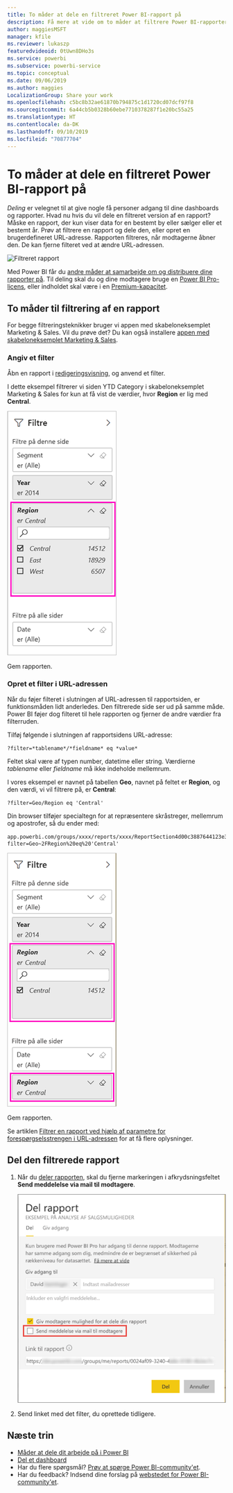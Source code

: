 ```yaml
---
title: To måder at dele en filtreret Power BI-rapport på
description: Få mere at vide om to måder at filtrere Power BI-rapporter på og dele dem med kolleger i din organisation.
author: maggiesMSFT
manager: kfile
ms.reviewer: lukaszp
featuredvideoid: 0tUwn8DHo3s
ms.service: powerbi
ms.subservice: powerbi-service
ms.topic: conceptual
ms.date: 09/06/2019
ms.author: maggies
LocalizationGroup: Share your work
ms.openlocfilehash: c5bc8b32ae61870b794875c1d1720cd07dcf97f8
ms.sourcegitcommit: 6a44cb5b0328b60ebe7710378287f1e20bc55a25
ms.translationtype: HT
ms.contentlocale: da-DK
ms.lasthandoff: 09/10/2019
ms.locfileid: "70877704"
---
```

# <a name="two-ways-to-share-a-filtered-power-bi-report"></a>To måder at dele en filtreret Power BI-rapport på
*Deling* er velegnet til at give nogle få personer adgang til dine dashboards og rapporter. Hvad nu hvis du vil dele en filtreret version af en rapport? Måske en rapport, der kun viser data for en bestemt by eller sælger eller et bestemt år. Prøv at filtrere en rapport og dele den, eller opret en brugerdefineret URL-adresse. Rapporten filtreres, når modtagerne åbner den. De kan fjerne filteret ved at ændre URL-adressen. 

![Filtreret rapport](media/service-share-reports/power-bi-share-filter-pane-report.png)

Med Power BI får du [andre måder at samarbejde om og distribuere dine rapporter på](service-how-to-collaborate-distribute-dashboards-reports.md). Til deling skal du og dine modtagere bruge en [Power BI Pro-licens](service-features-license-type.md), eller indholdet skal være i en [Premium-kapacitet](service-premium-what-is.md). 

## <a name="two-ways-to-filter-a-report"></a>To måder til filtrering af en rapport

For begge filtreringsteknikker bruger vi appen med skabeloneksemplet Marketing & Sales. Vil du prøve det? Du kan også installere [appen med skabeloneksemplet Marketing & Sales](https://appsource.microsoft.com/product/power-bi/microsoft-retail-analysis-sample.salesandmarketingsample?tab=Overview).

### <a name="set-a-filter"></a>Angiv et filter

Åbn en rapport i [redigeringsvisning](consumer/end-user-reading-view.md), og anvend et filter.

I dette eksempel filtrerer vi siden YTD Category i skabeloneksemplet Marketing & Sales for kun at få vist de værdier, hvor **Region** er lig med **Central**. 
 
![Ruden Rapportfilter](media/service-share-reports/power-bi-share-report-filter.png)

Gem rapporten.

### <a name="create-a-filter-in-the-url"></a>Opret et filter i URL-adressen

Når du føjer filteret i slutningen af URL-adressen til rapportsiden, er funktionsmåden lidt anderledes. Den filtrerede side ser ud på samme måde. Power BI føjer dog filteret til hele rapporten og fjerner de andre værdier fra filterruden.  

Tilføj følgende i slutningen af rapportsidens URL-adresse:
   
    ?filter=*tablename*/*fieldname* eq *value*
   
Feltet skal være af typen number, datetime eller string. Værdierne *tablename* eller *fieldname* må ikke indeholde mellemrum.
   
I vores eksempel er navnet på tabellen **Geo**, navnet på feltet er **Region**, og den værdi, vi vil filtrere på, er **Central**:
   
    ?filter=Geo/Region eq 'Central'

Din browser tilføjer specialtegn for at repræsentere skråstreger, mellemrum og apostrofer, så du ender med:
   
    app.powerbi.com/groups/xxxx/reports/xxxx/ReportSection4d00c3887644123e310e?filter=Geo~2FRegion%20eq%20'Central'

![Rapport med URL-filter](media/service-share-reports/power-bi-share-report-filter-url.png)

Gem rapporten.

Se artiklen [Filtrer en rapport ved hjælp af parametre for forespørgselsstrengen i URL-adressen](service-url-filters.md) for at få flere oplysninger.

## <a name="share-the-filtered-report"></a>Del den filtrerede rapport

1. Når du [deler rapporten](service-share-dashboards.md), skal du fjerne markeringen i afkrydsningsfeltet **Send meddelelse via mail til modtagere**.

    ![Dialogboksen Deling af rapport](media/service-share-reports/power-bi-share-report-dialog.png)

4. Send linket med det filter, du oprettede tidligere.

## <a name="next-steps"></a>Næste trin
* [Måder at dele dit arbejde på i Power BI](service-how-to-collaborate-distribute-dashboards-reports.md)
* [Del et dashboard](service-share-dashboards.md)
* Har du flere spørgsmål? [Prøv at spørge Power BI-community'et](http://community.powerbi.com/).
* Har du feedback? Indsend dine forslag på [webstedet for Power BI-community'et](https://community.powerbi.com/).

